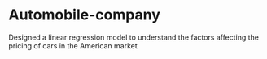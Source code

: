 # Automobile-company
Designed a linear regression model to understand the factors affecting the pricing of cars in the American market
